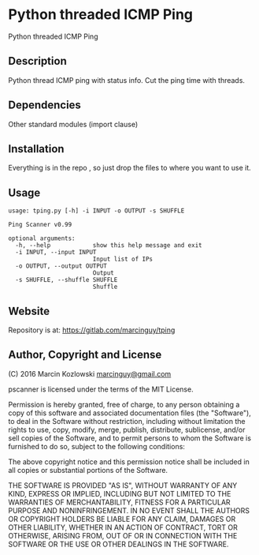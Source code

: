 # Python threaded ICMP Ping

Python threaded ICMP Ping

## Description

Python thread ICMP ping with status info. Cut the ping time with threads.


## Dependencies

Other standard modules (import clause)


## Installation

Everything is in the repo , so just drop the files to where you want to use it.

## Usage

```
usage: tping.py [-h] -i INPUT -o OUTPUT -s SHUFFLE

Ping Scanner v0.99

optional arguments:
  -h, --help            show this help message and exit
  -i INPUT, --input INPUT
                        Input list of IPs
  -o OUTPUT, --output OUTPUT
                        Output
  -s SHUFFLE, --shuffle SHUFFLE
                        Shuffle

```

## Website

Repository is at: https://gitlab.com/marcinguy/tping

## Author, Copyright and License

(C) 2016 Marcin Kozlowski <marcinguy@gmail.com>

pscanner is licensed under the terms of the MIT License.

Permission is hereby granted, free of charge, to any person obtaining a copy of
this software and associated documentation files (the "Software"), to deal in
the Software without restriction, including without limitation the rights to
use, copy, modify, merge, publish, distribute, sublicense, and/or sell copies
of the Software, and to permit persons to whom the Software is furnished to do
so, subject to the following conditions:

The above copyright notice and this permission notice shall be included in all
copies or substantial portions of the Software.

THE SOFTWARE IS PROVIDED "AS IS", WITHOUT WARRANTY OF ANY KIND, EXPRESS OR
IMPLIED, INCLUDING BUT NOT LIMITED TO THE WARRANTIES OF MERCHANTABILITY,
FITNESS FOR A PARTICULAR PURPOSE AND NONINFRINGEMENT. IN NO EVENT SHALL THE
AUTHORS OR COPYRIGHT HOLDERS BE LIABLE FOR ANY CLAIM, DAMAGES OR OTHER
LIABILITY, WHETHER IN AN ACTION OF CONTRACT, TORT OR OTHERWISE, ARISING FROM,
OUT OF OR IN CONNECTION WITH THE SOFTWARE OR THE USE OR OTHER DEALINGS IN THE
SOFTWARE.

